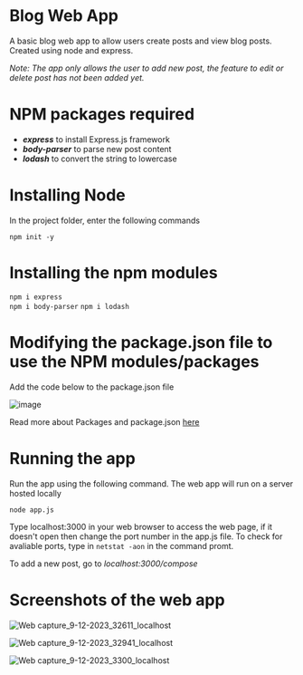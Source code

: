 # Blog Web App

A basic blog web app to allow users create posts and view blog posts. Created using node and express. 

_Note: The app only allows the user to add new post, the feature to edit or delete post has not been added yet._

# NPM packages required

* _**express**_ to install Express.js framework
* _**body-parser**_ to parse new post content
* _**lodash**_ to convert the string to lowercase


# Installing Node

In the project folder, enter the following commands

``` npm init -y ```


# Installing the npm modules

``` npm i express ```  
``` npm i body-parser ``` 
``` npm i lodash ``` 

# Modifying the package.json file to use the NPM modules/packages

Add the code below to the package.json file

![image](https://github.com/Azan9/Blog-Web-App/assets/43653409/b4a511b9-bcd3-4a42-a0ef-6bbc97223954)

Read more about Packages and package.json [here](https://nodejs.org/api/packages.html#:~:text=Within%20a%20package%2C%20the%20package,as%20using%20ES%20module%20syntax.)

# Running the app

Run the app using the following command. The web app will run on a server hosted locally

``` node app.js ```

Type localhost:3000 in your web browser to access the web page, if it doesn't open then change the port number in the app.js file. To check for avaliable ports, type in ``` netstat -aon ``` in the command promt.

To add a new post, go to _localhost:3000/compose_

# Screenshots of the web app

![Web capture_9-12-2023_32611_localhost](https://github.com/Azan9/Blog-Web-App/assets/43653409/acd9c53d-e626-4b10-8cad-38446f3246f5)

![Web capture_9-12-2023_32941_localhost](https://github.com/Azan9/Blog-Web-App/assets/43653409/a5e5ba51-49ad-43ca-a3f3-316aa8a6e4d4)

![Web capture_9-12-2023_3300_localhost](https://github.com/Azan9/Blog-Web-App/assets/43653409/41af351d-7439-430e-b5f2-ba1907916e15)




